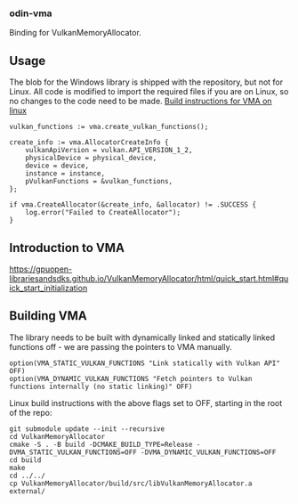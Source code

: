 ### odin-vma

Binding for VulkanMemoryAllocator.

## Usage

The blob for the Windows library is shipped with the repository, but not for Linux. All code is modified to import the required files if you are on Linux, so no changes to the code need to be made. [Build instructions for VMA on linux](#building-vma)

```
vulkan_functions := vma.create_vulkan_functions();

create_info := vma.AllocatorCreateInfo {
	vulkanApiVersion = vulkan.API_VERSION_1_2,
	physicalDevice = physical_device,
	device = device,
	instance = instance,
	pVulkanFunctions = &vulkan_functions,
};

if vma.CreateAllocator(&create_info, &allocator) != .SUCCESS {
	log.error("Failed to CreateAllocator");
}

```

## Introduction to VMA
https://gpuopen-librariesandsdks.github.io/VulkanMemoryAllocator/html/quick_start.html#quick_start_initialization

## Building VMA
The library needs to be built with dynamically linked and statically linked functions off - we are passing the pointers to VMA manually.

```
option(VMA_STATIC_VULKAN_FUNCTIONS "Link statically with Vulkan API" OFF)
option(VMA_DYNAMIC_VULKAN_FUNCTIONS "Fetch pointers to Vulkan functions internally (no static linking)" OFF)
```

Linux build instructions with the above flags set to OFF, starting in the root of the repo:
```
git submodule update --init --recursive
cd VulkanMemoryAllocator
cmake -S . -B build -DCMAKE_BUILD_TYPE=Release -DVMA_STATIC_VULKAN_FUNCTIONS=OFF -DVMA_DYNAMIC_VULKAN_FUNCTIONS=OFF
cd build
make
cd ../../
cp VulkanMemoryAllocator/build/src/libVulkanMemoryAllocator.a external/
```
